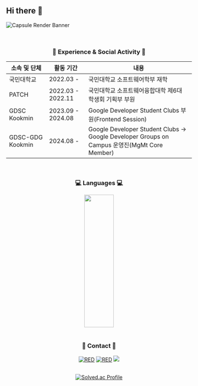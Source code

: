 ## Hi there 👋
![Capsule Render Banner](https://capsule-render.vercel.app/api?type=soft&color=0:00A7FF,50:d91920,100:FFE976&text=SeungHoon%20CHOI&fontColor=fff&fontSize=40&height=200&section=header)

<br/>

<h3 align='center'>🏫 Experience & Social Activity 🏫</h3>

<div align='center'>

|소속 및 단체|활동 기간|내용|
|---|---|---|
|국민대학교|2022.03 -|국민대학교 소프트웨어학부 재학|
|PATCH|2022.03 - 2022.11|국민대학교 소프트웨어융합대학 제6대 학생회 기획부 부원|　　　
|GDSC Kookmin|2023.09 - 2024.08|Google Developer Student Clubs 부원(Frontend Session)|
|GDSC-GDG Kookmin|2024.08 -|Google Developer Student Clubs -> Google Developer Groups on Campus 운영진(MgMt Core Member)|

</div>

<br/>

<div align='center'>
  <h3 align='center'>💻 Languages 💻</h3>
  <a href="#">
  <img src="https://github-readme-stats.vercel.app/api/top-langs/?username=CSH2315&theme=react&exclude_repo=Jagi,assignment&layout=compact" align='center' height="360px" width = "40%">
</a>

</div>

<br/>

</div>
<h3 align='center'>🙌 Contact 🙌</h3>
<div align='center'>
  <a href="https://github.com/CSH2315/"><img alt="RED" src ="https://img.shields.io/badge/GitHub-181717?style=flat-square&logo=GitHub&logoColor=white"/></a>
  <a href="https://www.linkedin.com/in/seunghoon-choi-83648032b/"><img alt="RED" src ="https://img.shields.io/badge/LinkedIn-0a66c2?style=flat-square&logo=LinkedIn&logoColor=white"/></a>
  <a href="mailto:choish00123@gmail.com"><img src="https://img.shields.io/badge/Gmail-E34F26?style=flat-square&logo=Gmail&logoColor=white&link=mailto:choish00123@gmail.com"/></a>
</div>

<br/>

<div align='center'>
  
[![Solved.ac Profile](http://mazassumnida.wtf/api/v2/generate_badge?boj=choish00123)](https://solved.ac/choish00123/) 

</div>

<!--
**CSH2315/CSH2315** is a ✨ _special_ ✨ repository because its `README.md` (this file) appears on your GitHub profile.

Here are some ideas to get you started:

- 🔭 I’m currently working on ...
- 🌱 I’m currently learning ...
- 👯 I’m looking to collaborate on ...
- 🤔 I’m looking for help with ...
- 💬 Ask me about ...
- 📫 How to reach me: ...
- 😄 Pronouns: ...
- ⚡ Fun fact: ...
-->
